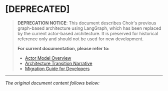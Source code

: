 # [DEPRECATED]

> **DEPRECATION NOTICE**: This document describes Choir's previous graph-based architecture using LangGraph, which has been replaced by the current actor-based architecture. It is preserved for historical reference only and should not be used for new development.
>
> **For current documentation, please refer to:**
>
> - [Actor Model Overview](../1-concepts/actor_model_overview.md)
> - [Architecture Transition Narrative](../architecture_transition_narrative.md)
> - [Migration Guide for Developers](../3-implementation/migration_guide_for_developers.md)

---

_The original document content follows below:_
